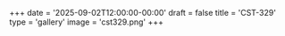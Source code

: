+++
date = '2025-09-02T12:00:00-00:00'
draft = false
title = 'CST-329'
type = 'gallery'
image = 'cst329.png'
+++
